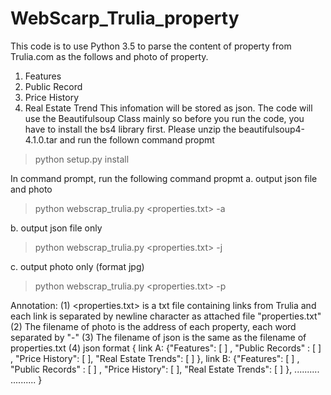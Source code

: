# WebScarp_Trulia_property
This code is to use Python 3.5 to parse the content of property from Trulia.com as the follows and photo of property.
1. Features
2. Public Record
3. Price History
4. Real Estate Trend
This infomation will be stored as json. The code will use the Beautifulsoup Class mainly so before you run the code, you have to install the bs4 library first. Please unzip the beautifulsoup4-4.1.0.tar and run the follown command propmt
> python setup.py install

In command prompt, run the following command propmt
a. output json file and photo 
> python webscrap_trulia.py <properties.txt> -a

b. output json file only
> python webscrap_trulia.py <properties.txt> -j

c. output photo only (format jpg)
> python webscrap_trulia.py <properties.txt> -p

Annotation: 
(1) <properties.txt> is a txt file containing links from Trulia and each link is separated by newline character as attached file "properties.txt"
(2) The filename of photo is the address of each property, each word separated by "-"
(3) The filename of json is the same as the filename of properties.txt
(4) json format
{  link A:
   {"Features": [  ] ,
    "Public Records" : [  ] , 
    "Price History": [ ],
      "Real Estate Trends": [ ] }, 
     link B:
   {"Features": [  ] ,
    "Public Records" : [  ] , 
    "Price History": [ ],
      "Real Estate Trends": [ ] },
       ..........
       .......... }    
